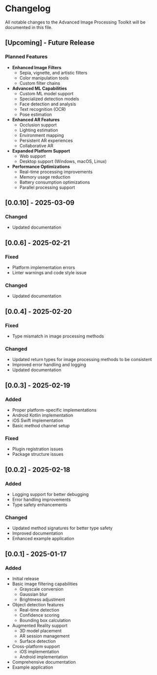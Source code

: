 # Changelog

All notable changes to the Advanced Image Processing Toolkit will be documented in this file.

## [Upcoming] - Future Release

### Planned Features
- **Enhanced Image Filters**
  - Sepia, vignette, and artistic filters
  - Color manipulation tools
  - Custom filter chains
- **Advanced ML Capabilities**
  - Custom ML model support
  - Specialized detection models
  - Face detection and analysis
  - Text recognition (OCR)
  - Pose estimation
- **Enhanced AR Features**
  - Occlusion support
  - Lighting estimation
  - Environment mapping
  - Persistent AR experiences
  - Collaborative AR
- **Expanded Platform Support**
  - Web support
  - Desktop support (Windows, macOS, Linux)
- **Performance Optimizations**
  - Real-time processing improvements
  - Memory usage reduction
  - Battery consumption optimizations
  - Parallel processing support

## [0.0.10] - 2025-03-09

### Changed
- Updated documentation


## [0.0.6] - 2025-02-21

### Fixed
- Platform implementation errors
- Linter warnings and code style issue

### Changed
- Updated documentation

## [0.0.4] - 2025-02-20

### Fixed
- Type mismatch in image processing methods

### Changed
- Updated return types for image processing methods to be consistent
- Improved error handling and logging
- Updated documentation

## [0.0.3] - 2025-02-19

### Added
- Proper platform-specific implementations
- Android Kotlin implementation
- iOS Swift implementation
- Basic method channel setup

### Fixed
- Plugin registration issues
- Package structure issues

## [0.0.2] - 2025-02-18

### Added
- Logging support for better debugging
- Error handling improvements
- Type safety enhancements

### Changed
- Updated method signatures for better type safety
- Improved documentation
- Enhanced example application

## [0.0.1] - 2025-01-17

### Added
- Initial release
- Basic image filtering capabilities
  - Grayscale conversion
  - Gaussian blur
  - Brightness adjustment
- Object detection features
  - Real-time detection
  - Confidence scoring
  - Bounding box calculation
- Augmented Reality support
  - 3D model placement
  - AR session management
  - Surface detection
- Cross-platform support
  - iOS implementation
  - Android implementation
- Comprehensive documentation
- Example application
